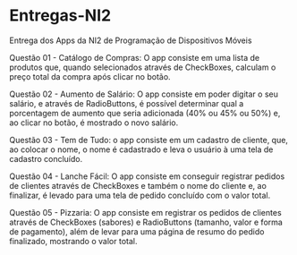 # Entregas-NI2
 Entrega dos Apps da NI2 de Programação de Dispositivos Móveis

Questão 01 - Catálogo de Compras: O app consiste em uma lista de produtos que, quando selecionados através de CheckBoxes, calculam o preço total da compra após clicar no botão.

Questão 02 - Aumento de Salário: O app consiste em poder digitar o seu salário, e através de RadioButtons, é possível determinar qual a porcentagem de aumento que seria adicionada (40% ou 45% ou 50%) e, ao clicar no botão, é mostrado o novo salário.

Questão 03 - Tem de Tudo: o app consiste em um cadastro de cliente, que, ao colocar o nome, o nome é cadastrado e leva o usuário à uma tela de cadastro concluído.

Questão 04 - Lanche Fácil: O app consiste em conseguir registrar pedidos de clientes através de CheckBoxes e também o nome do cliente e, ao finalizar, é levado para uma tela de pedido concluído com o valor total.

Questão 05 - Pizzaria: O app consiste em registrar os pedidos de clientes através de CheckBoxes (sabores) e RadioButtons (tamanho, valor e forma de pagamento), além de levar para uma página de resumo do pedido finalizado, mostrando o valor total.
